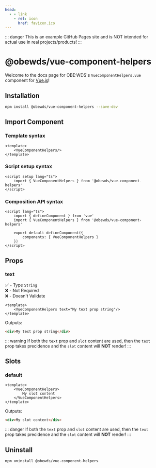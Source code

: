 ```yaml
---
head:
  - - link
    - rel: icon
      href: favicon.ico
---
```



::: danger
This is an example GitHub Pages site and is NOT intended for actual use in real projects/products!
:::


# @obewds/vue-component-helpers

Welcome to the docs page for OBE:WDS's `VueComponentHelpers.vue` component for [Vue.js](https://vuejs.org/)!




## Installation

```bash
npm install @obewds/vue-component-helpers --save-dev
```




## Import Component




### Template syntax

```html{2}
<template>
    <VueComponentHelpers/>
</template>
```




### Script setup syntax

```html{2}
<script setup lang="ts">
    import { VueComponentHelpers } from '@obewds/vue-component-helpers'
</script>
```




### Composition API syntax

```html{3,6}
<script lang="ts">
    import { defineComponent } from 'vue'
    import { VueComponentHelpers } from '@obewds/vue-component-helpers'

    export default defineComponent({
        components: { VueComponentHelpers }
    })
</script>
```




## Props




### text

:white_check_mark: - Type `String`  
:x: - Not Required  
:x: - Doesn't Validate


```html{2}
<template>
    <VueComponentHelpers text="My text prop string"/>
</template>
```

Outputs:

```html
<div>My text prop string</div>
```

::: warning
If both the `text` prop and `slot` content are used, then the `text` prop takes precidence and the `slot` content will **NOT** render!
:::




## Slots




### default

```html{2-4}
<template>
    <VueComponentHelpers>
        My slot content
    </VueComponentHelpers>
</template>
```

Outputs:

```html
<div>My slot content</div>
```

::: danger
If both the `text` prop and `slot` content are used, then the `text` prop takes precidence and the `slot` content will **NOT** render!
:::




## Uninstall

```bash
npm uninstall @obewds/vue-component-helpers
```



<!--
## Markdown Examples

::: tip
This is a tip
:::

::: info
This is an info box
:::

::: warning
This is a warning
:::

::: danger
This is a dangerous warning
:::

::: tip CUSTOM TITLE
This is a dangerous warning
:::

::: details
This is a details block, which does not work in Internet Explorer or old versions of Edge.
:::

::: details Click me to view the code

```js
console.log('Hello, VitePress!')
```

:::
-->
